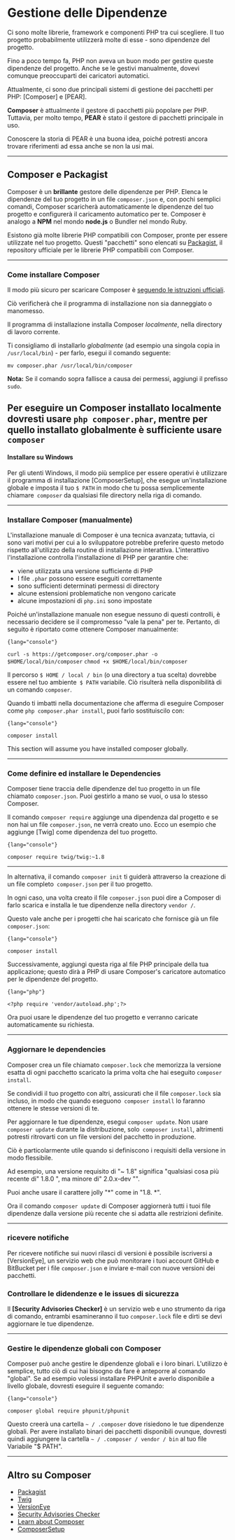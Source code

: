 # Gestione delle Dipendenze

Ci sono molte librerie, framework e componenti PHP tra cui scegliere. Il tuo progetto probabilmente utilizzerà molte di esse - sono dipendenze del progetto.

Fino a poco tempo fa, PHP non aveva un buon modo per gestire queste dipendenze del progetto. Anche se le gestivi manualmente, dovevi comunque preoccuparti dei caricatori automatici.

Attualmente, ci sono due principali sistemi di gestione dei pacchetti per PHP: [Composer] e [PEAR].

**Composer** è attualmente il gestore di pacchetti più popolare per PHP. Tuttavia, per molto tempo, **PEAR** è stato il gestore di pacchetti principale in uso.

Conoscere la storia di PEAR è una buona idea, poiché potresti ancora trovare riferimenti ad essa anche se non la usi mai.

---

## Composer e Packagist

Composer è un **brillante** gestore delle dipendenze per PHP. Elenca le dipendenze del tuo progetto in un file `composer.json` e, con pochi semplici comandi, Composer scaricherà automaticamente le dipendenze del tuo progetto e configurerà il caricamento automatico per te. Composer è analogo a **NPM** nel mondo **node.js** o Bundler nel mondo Ruby.

Esistono già molte librerie PHP compatibili con Composer, pronte per essere utilizzate nel tuo progetto. Questi "pacchetti" sono elencati su [Packagist](http://packagist.org/), il repository ufficiale per le librerie PHP compatibili con Composer.

---

### Come installare Composer

Il modo più sicuro per scaricare Composer è [seguendo le istruzioni ufficiali](https://getcomposer.org/download/).

Ciò verificherà che il programma di installazione non sia danneggiato o manomesso.

Il programma di installazione installa Composer *localmente*, nella directory di lavoro corrente.

Ti consigliamo di installarlo *globalmente* (ad esempio una singola copia in `/usr/local/bin`) - per farlo, esegui il comando seguente:

```console
mv composer.phar /usr/local/bin/composer
```

**Nota:** Se il comando sopra fallisce a causa dei permessi, aggiungi il prefisso `sudo`.

Per eseguire un Composer installato localmente dovresti usare `php composer.phar`, mentre per quello installato globalmente è sufficiente usare `composer`
---

#### Installare su Windows

Per gli utenti Windows, il modo più semplice per essere operativi è utilizzare il programma di installazione [ComposerSetup], che
esegue un'installazione globale e imposta il tuo `$ PATH` in modo che tu possa semplicemente chiamare` composer` da qualsiasi file
directory nella riga di comando.

---

### Installare Composer (manualmente)

L'installazione manuale di Composer è una tecnica avanzata; tuttavia, ci sono vari motivi per cui a
lo sviluppatore potrebbe preferire questo metodo rispetto all'utilizzo della routine di installazione interattiva. L'interattivo
l'installazione controlla l'installazione di PHP per garantire che:

- viene utilizzata una versione sufficiente di PHP
- I file `.phar` possono essere eseguiti correttamente
- sono sufficienti determinati permessi di directory
- alcune estensioni problematiche non vengono caricate
- alcune impostazioni di `php.ini` sono impostate

Poiché un'installazione manuale non esegue nessuno di questi controlli, è necessario decidere se il compromesso "vale la pena" per te. Pertanto, di seguito è riportato come ottenere Composer manualmente:

`{lang="console"}`

`curl -s https://getcomposer.org/composer.phar -o $HOME/local/bin/composer`
`chmod +x $HOME/local/bin/composer`


Il percorso `$ HOME / local / bin` (o una directory a tua scelta) dovrebbe essere nel tuo ambiente` $ PATH`
variabile. Ciò risulterà nella disponibilità di un comando `composer`.

Quando ti imbatti nella documentazione che afferma di eseguire Composer come `php composer.phar install`, puoi farlo sostituiscilo con:

`{lang="console"}`

`composer install`


This section will assume you have installed composer globally.

---

### Come definire ed installare le Dependencies

Composer tiene traccia delle dipendenze del tuo progetto in un file chiamato `composer.json`. Puoi gestirlo a mano se vuoi, o usa lo stesso Composer. 

Il comando `composer require` aggiunge una dipendenza dal progetto
e se non hai un file `composer.json`, ne verrà creato uno. Ecco un esempio che aggiunge [Twig] come dipendenza del tuo progetto.

`{lang="console"}`

`composer require twig/twig:~1.8`

---

In alternativa, il comando `composer init` ti guiderà attraverso la creazione di un file completo` composer.json` per il tuo progetto. 

In ogni caso, una volta creato il file `composer.json` puoi dire a Composer di farlo
scarica e installa le tue dipendenze nella directory `vendor /`. 

Questo vale anche per i progetti che hai scaricato che fornisce già un file `composer.json`:


`{lang="console"}`

`composer install`


Successivamente, aggiungi questa riga al file PHP principale della tua applicazione; questo dirà a PHP di usare Composer's
caricatore automatico per le dipendenze del progetto.


`{lang="php"}`

`<?php require 'vendor/autoload.php';?>`


Ora puoi usare le dipendenze del tuo progetto e verranno caricate automaticamente su richiesta.

---

### Aggiornare le dependencies

Composer crea un file chiamato `composer.lock` che memorizza la versione esatta di ogni pacchetto scaricato la prima volta che hai eseguito `composer install`. 

Se condividi il tuo progetto con altri, assicurati che il file `composer.lock` sia incluso, in modo che quando eseguono` composer install` lo faranno
ottenere le stesse versioni di te. 

Per aggiornare le tue dipendenze, esegui `composer update`. 
Non usare `composer update` durante la distribuzione, solo` composer install`, altrimenti potresti ritrovarti con un file versioni del pacchetto in produzione.

Ciò è particolarmente utile quando si definiscono i requisiti della versione in modo flessibile. 

Ad esempio, una versione requisito di "~ 1.8" significa "qualsiasi cosa più recente di" 1.8.0 ", ma minore di" 2.0.x-dev "". 

Puoi anche usare il carattere jolly "*" come in "1.8. *". 

Ora il comando `composer update` di Composer aggiornerà tutti i tuoi file
dipendenze dalla versione più recente che si adatta alle restrizioni definite.

---


### ricevere notifiche

Per ricevere notifiche sui nuovi rilasci di versioni è possibile iscriversi a [VersionEye], un servizio web che può monitorare i tuoi account GitHub e BitBucket per i file `composer.json` e inviare e-mail con nuove versioni dei pacchetti.

### Controllare le didendenze e le issues di sicurezza

Il **[Security Advisories Checker]** è un servizio web e uno strumento da riga di comando, entrambi esamineranno il tuo `composer.lock` file e dirti se devi aggiornare le tue dipendenze.

---


### Gestire le dipendenze globali con Composer

Composer può anche gestire le dipendenze globali e i loro binari. L'utilizzo è semplice, tutto ciò di cui hai bisogno
da fare è anteporre al comando "global". Se ad esempio volessi installare PHPUnit e averlo
disponibile a livello globale, dovresti eseguire il seguente comando:


`{lang="console"}`

`composer global require phpunit/phpunit`


Questo creerà una cartella `~ / .composer` dove risiedono le tue dipendenze globali. Per avere installato
binari dei pacchetti disponibili ovunque, dovresti quindi aggiungere la cartella `~ / .composer / vendor / bin` al tuo file
Variabile "$ PATH".

---

## Altro su Composer

* [Packagist](http://packagist.org/)
* [Twig](http://twig.sensiolabs.org)
* [VersionEye](https://www.versioneye.com/)
* [Security Advisories Checker](https://security.sensiolabs.org/)
* [Learn about Composer](http://getcomposer.org/doc/00-intro.md)
* [ComposerSetup](https://getcomposer.org)
